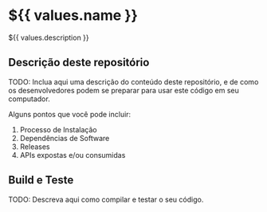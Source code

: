 # ${{ values.name  }}

${{ values.description  }}

## Descrição deste repositório

TODO: Inclua aqui uma descrição do conteúdo deste repositório, e de como os desenvolvedores podem se preparar para usar este código em seu computador.

Alguns pontos que você pode incluir:

1. Processo de Instalação
2. Dependências de Software
3. Releases
4. APIs expostas e/ou consumidas

## Build e Teste

TODO: Descreva aqui como compilar e testar o seu código.
